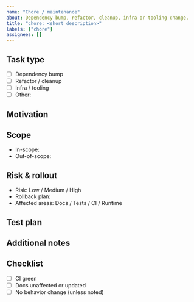 ```yaml
---
name: "Chore / maintenance"
about: Dependency bump, refactor, cleanup, infra or tooling change.
title: "chore: <short description>"
labels: ["chore"]
assignees: []
---
```


## Task type
- [ ] Dependency bump
- [ ] Refactor / cleanup
- [ ] Infra / tooling
- [ ] Other: <!-- describe -->

## Motivation
<!-- Why this is needed (security, deprecation, consistency, DX, etc.) -->

## Scope
- In-scope:
- Out-of-scope:

## Risk & rollout
- Risk: Low / Medium / High
- Rollback plan: <!-- e.g., revert PR -->
- Affected areas: Docs / Tests / CI / Runtime

## Test plan
<!-- How we’ll verify nothing breaks (unit, smoke, manual). -->

## Additional notes
<!-- Links, migration notes, follow-ups. -->

## Checklist
- [ ] CI green
- [ ] Docs unaffected or updated
- [ ] No behavior change (unless noted)
